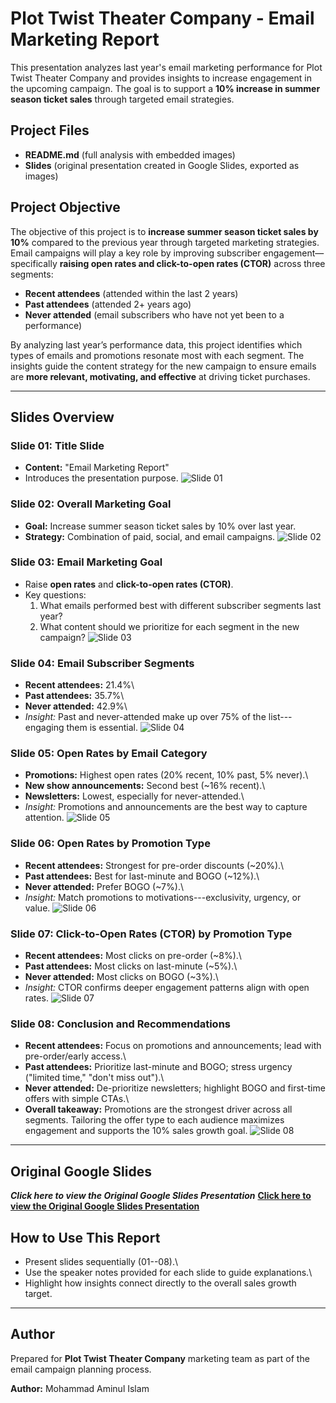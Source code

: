 # Plot Twist Theater Company - Email Marketing Report

This presentation analyzes last year's email marketing performance for
Plot Twist Theater Company and provides insights to increase engagement
in the upcoming campaign. The goal is to support a **10% increase in
summer season ticket sales** through targeted email strategies.

## Project Files
- **README.md** (full analysis with embedded images)  
- **Slides** (original presentation created in Google Slides, exported as images)  

## Project Objective

The objective of this project is to **increase summer season ticket sales by 10%** compared to the previous year through targeted marketing strategies. Email campaigns will play a key role by improving subscriber engagement—specifically **raising open rates and click-to-open rates (CTOR)** across three segments:

- **Recent attendees** (attended within the last 2 years)  
- **Past attendees** (attended 2+ years ago)  
- **Never attended** (email subscribers who have not yet been to a performance)  

By analyzing last year’s performance data, this project identifies which types of emails and promotions resonate most with each segment. The insights guide the content strategy for the new campaign to ensure emails are **more relevant, motivating, and effective** at driving ticket purchases.

------------------------------------------------------------------------

## Slides Overview

### Slide 01: Title Slide

-   **Content:** "Email Marketing Report"
-   Introduces the presentation purpose.
![Slide 01](https://github.com/aminbiography/Google-Digital-Marketing---E-commerce-Professional-Certificate/blob/main/bar-graph-chart-image/Present%20email%20marketing%20data%20to%20stakeholders-01.jpg)


### Slide 02: Overall Marketing Goal

-   **Goal:** Increase summer season ticket sales by 10% over last year.
-   **Strategy:** Combination of paid, social, and email campaigns.
![Slide 02](https://github.com/aminbiography/Google-Digital-Marketing---E-commerce-Professional-Certificate/blob/main/bar-graph-chart-image/Present%20email%20marketing%20data%20to%20stakeholders-02.jpg)

### Slide 03: Email Marketing Goal

-   Raise **open rates** and **click-to-open rates (CTOR)**.
-   Key questions:
    1.  What emails performed best with different subscriber segments
        last year?
    2.  What content should we prioritize for each segment in the new
        campaign?
![Slide 03](https://github.com/aminbiography/Google-Digital-Marketing---E-commerce-Professional-Certificate/blob/main/bar-graph-chart-image/Present%20email%20marketing%20data%20to%20stakeholders-03.jpg)

### Slide 04: Email Subscriber Segments

-   **Recent attendees:** 21.4%\
-   **Past attendees:** 35.7%\
-   **Never attended:** 42.9%\
-   *Insight:* Past and never-attended make up over 75% of the
    list---engaging them is essential.
![Slide 04](https://github.com/aminbiography/Google-Digital-Marketing---E-commerce-Professional-Certificate/blob/main/bar-graph-chart-image/Present%20email%20marketing%20data%20to%20stakeholders-04.jpg)

### Slide 05: Open Rates by Email Category

-   **Promotions:** Highest open rates (20% recent, 10% past, 5%
    never).\
-   **New show announcements:** Second best (\~16% recent).\
-   **Newsletters:** Lowest, especially for never-attended.\
-   *Insight:* Promotions and announcements are the best way to capture
    attention.
![Slide 05](https://github.com/aminbiography/Google-Digital-Marketing---E-commerce-Professional-Certificate/blob/main/bar-graph-chart-image/Present%20email%20marketing%20data%20to%20stakeholders-05.jpg)

### Slide 06: Open Rates by Promotion Type

-   **Recent attendees:** Strongest for pre-order discounts (\~20%).\
-   **Past attendees:** Best for last-minute and BOGO (\~12%).\
-   **Never attended:** Prefer BOGO (\~7%).\
-   *Insight:* Match promotions to motivations---exclusivity, urgency,
    or value.
![Slide 06](https://github.com/aminbiography/Google-Digital-Marketing---E-commerce-Professional-Certificate/blob/main/bar-graph-chart-image/Present%20email%20marketing%20data%20to%20stakeholders-06.jpg)

### Slide 07: Click-to-Open Rates (CTOR) by Promotion Type

-   **Recent attendees:** Most clicks on pre-order (\~8%).\
-   **Past attendees:** Most clicks on last-minute (\~5%).\
-   **Never attended:** Most clicks on BOGO (\~3%).\
-   *Insight:* CTOR confirms deeper engagement patterns align with open
    rates.
![Slide 07](https://github.com/aminbiography/Google-Digital-Marketing---E-commerce-Professional-Certificate/blob/main/bar-graph-chart-image/Present%20email%20marketing%20data%20to%20stakeholders-07.jpg)

### Slide 08: Conclusion and Recommendations

-   **Recent attendees:** Focus on promotions and announcements; lead
    with pre-order/early access.\
-   **Past attendees:** Prioritize last-minute and BOGO; stress urgency
    ("limited time," "don't miss out").\
-   **Never attended:** De-prioritize newsletters; highlight BOGO and
    first-time offers with simple CTAs.\
-   **Overall takeaway:** Promotions are the strongest driver across all
    segments. Tailoring the offer type to each audience maximizes
    engagement and supports the 10% sales growth goal.
![Slide 08](https://github.com/aminbiography/Google-Digital-Marketing---E-commerce-Professional-Certificate/blob/main/bar-graph-chart-image/Present%20email%20marketing%20data%20to%20stakeholders-08.jpg)

------------------------------------------------------------------------

## Original Google Slides
***Click here to view the Original Google Slides Presentation***
**[Click here to view the Original Google Slides Presentation](https://docs.google.com/presentation/d/1D7PXkBES5a-yvvGaPJSefgIujfiXUFrNZpLGysEMbb8/edit?usp=drive_link)**


## How to Use This Report

-   Present slides sequentially (01--08).\
-   Use the speaker notes provided for each slide to guide
    explanations.\
-   Highlight how insights connect directly to the overall sales growth
    target.

------------------------------------------------------------------------

## Author

Prepared for **Plot Twist Theater Company** marketing team as part of the email campaign planning process.  

**Author:** Mohammad Aminul Islam

